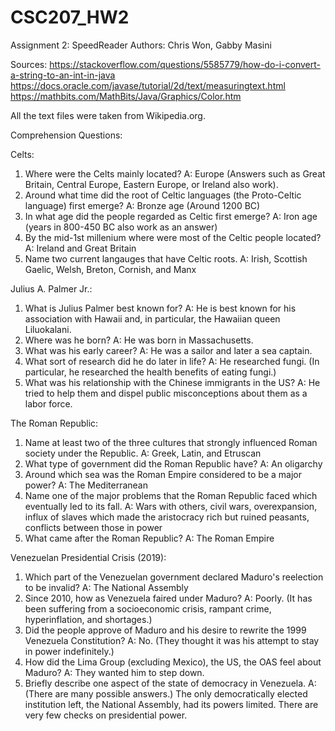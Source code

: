 # CSC207_HW2
Assignment 2: SpeedReader
Authors: Chris Won, Gabby Masini

Sources: 
https://stackoverflow.com/questions/5585779/how-do-i-convert-a-string-to-an-int-in-java
https://docs.oracle.com/javase/tutorial/2d/text/measuringtext.html
https://mathbits.com/MathBits/Java/Graphics/Color.htm

All the text files were taken from Wikipedia.org.

Comprehension Questions:

Celts:
1. Where were the Celts mainly located?
   A: Europe (Answers such as Great Britain, Central Europe, Eastern Europe, or Ireland also work).
2. Around what time did the root of Celtic languages (the Proto-Celtic language) first emerge?
   A: Bronze age (Around 1200 BC)
3. In what age did the people regarded as Celtic first emerge?
   A: Iron age (years in 800-450 BC also work as an answer)
4. By the mid-1st millenium where were most of the Celtic people located?
   A: Ireland and Great Britain
5. Name two current langauges that have Celtic roots.
   A:  Irish, Scottish Gaelic, Welsh, Breton, Cornish, and Manx
   
Julius A. Palmer Jr.:
1. What is Julius Palmer best known for?
   A: He is best known for his association with Hawaii and, in particular, the Hawaiian queen Liluokalani.
2. Where was he born?
   A: He was born in Massachusetts.
3. What was his early career?
   A: He was a sailor and later a sea captain.
4. What sort of research did he do later in life?
   A: He researched fungi. (In particular, he researched the health benefits of eating fungi.)
5. What was his relationship with the Chinese immigrants in the US?
   A: He tried to help them and dispel public misconceptions about them as a labor force.
   
The Roman Republic:
1. Name at least two of the three cultures that strongly influenced Roman society under the Republic.
   A: Greek, Latin, and Etruscan
2. What type of government did the Roman Republic have?
   A: An oligarchy
3. Around which sea was the Roman Empire considered to be a major power?
   A: The Mediterranean
4. Name one of the major problems that the Roman Republic faced which eventually led to its fall.
   A: Wars with others, civil wars, overexpansion, influx of slaves which made the aristocracy rich but ruined peasants, conflicts between those in power
5. What came after the Roman Republic?
   A: The Roman Empire
   
Venezuelan Presidential Crisis (2019):
1. Which part of the Venezuelan government declared Maduro's reelection to be invalid?
   A: The National Assembly
2. Since 2010, how as Venezuela faired under Maduro?
   A: Poorly. (It has been suffering from a socioeconomic crisis, rampant crime, hyperinflation, and shortages.)
3. Did the people approve of Maduro and his desire to rewrite the 1999 Venezuela Constitution?
   A: No. (They thought it was his attempt to stay in power indefinitely.)
4. How did the Lima Group (excluding Mexico), the US, the OAS feel about Maduro?
   A: They wanted him to step down.
5. Briefly describe one aspect of the state of democracy in Venezuela.
   A: (There are many possible answers.) The only democratically elected institution left, the National Assembly, had its powers limited. There are very few checks on presidential power. 
